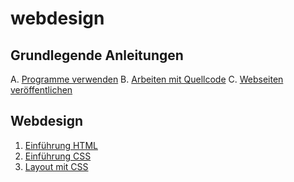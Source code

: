 # webdesign

## Grundlegende Anleitungen
A. [Programme verwenden](A_Programme.md#programme-verwenden)
B. [Arbeiten mit Quellcode](B_Code%20Formatierung.md#arbeiten-mit-quellcode)
C. [Webseiten veröffentlichen](C_Webspace.md#webspace-einrichten)

## Webdesign
1. [Einführung HTML](01_HTML.md#einf%C3%BChrung-html)
2. [Einführung CSS](02_CSS.md#einf%C3%BChrung-css3)
3. [Layout mit CSS](03_Layout.md#layout-mit-css)
